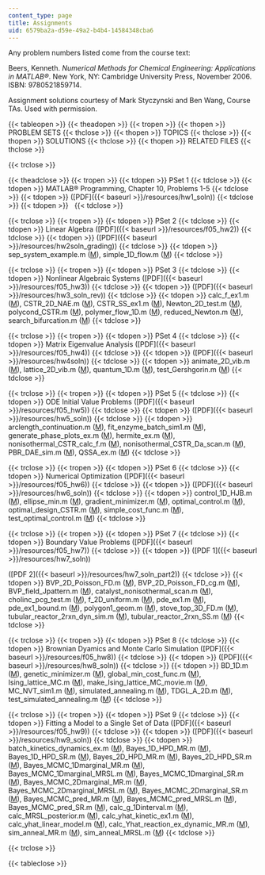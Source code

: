 ```yaml
---
content_type: page
title: Assignments
uid: 6579ba2a-d59e-49a2-b4b4-14584348cba6
---
```


Any problem numbers listed come from the course text:

Beers, Kenneth. _Numerical Methods for Chemical Engineering: Applications in MATLAB®_. New York, NY: Cambridge University Press, November 2006. ISBN: 9780521859714.

Assignment solutions courtesy of Mark Styczynski and Ben Wang, Course TAs. Used with permission.

{{< tableopen >}}
{{< theadopen >}}
{{< tropen >}}
{{< thopen >}}
PROBLEM SETS
{{< thclose >}}
{{< thopen >}}
TOPICS
{{< thclose >}}
{{< thopen >}}
SOLUTIONS
{{< thclose >}}
{{< thopen >}}
RELATED FILES
{{< thclose >}}

{{< trclose >}}

{{< theadclose >}}
{{< tropen >}}
{{< tdopen >}}
PSet 1
{{< tdclose >}}
{{< tdopen >}}
MATLAB® Programming, Chapter 10, Problems 1-5
{{< tdclose >}}
{{< tdopen >}}
([PDF]({{< baseurl >}}/resources/hw1_soln))
{{< tdclose >}}
{{< tdopen >}}
 
{{< tdclose >}}

{{< trclose >}}
{{< tropen >}}
{{< tdopen >}}
PSet 2
{{< tdclose >}}
{{< tdopen >}}
Linear Algebra ([PDF]({{< baseurl >}}/resources/f05_hw2))
{{< tdclose >}}
{{< tdopen >}}
([PDF]({{< baseurl >}}/resources/hw2soln_grading))
{{< tdclose >}}
{{< tdopen >}}
sep\_system\_example.m ([M](/courses/chemical-engineering/10-34-numerical-methods-applied-to-chemical-engineering-fall-2005/assignments/sep_system_example.m)), simple\_1D\_flow.m ([M](/courses/chemical-engineering/10-34-numerical-methods-applied-to-chemical-engineering-fall-2005/assignments/simple_1D_flow.m))
{{< tdclose >}}

{{< trclose >}}
{{< tropen >}}
{{< tdopen >}}
PSet 3
{{< tdclose >}}
{{< tdopen >}}
Nonlinear Algebraic Systems ([PDF]({{< baseurl >}}/resources/f05_hw3))
{{< tdclose >}}
{{< tdopen >}}
([PDF]({{< baseurl >}}/resources/hw3_soln_rev))
{{< tdclose >}}
{{< tdopen >}}
calc\_f\_ex1.m ([M](/courses/chemical-engineering/10-34-numerical-methods-applied-to-chemical-engineering-fall-2005/assignments/calc_f_ex1.m)), CSTR\_2D\_NAE.m ([M](/courses/chemical-engineering/10-34-numerical-methods-applied-to-chemical-engineering-fall-2005/assignments/CSTR_2D_NAE.m)), CSTR\_SS\_ex1.m ([M](/courses/chemical-engineering/10-34-numerical-methods-applied-to-chemical-engineering-fall-2005/assignments/CSTR_SS_ex1.m)), Newton\_2D\_test.m ([M](/courses/chemical-engineering/10-34-numerical-methods-applied-to-chemical-engineering-fall-2005/assignments/Newton_2D_test.m)), polycond\_CSTR.m ([M](/courses/chemical-engineering/10-34-numerical-methods-applied-to-chemical-engineering-fall-2005/assignments/polycond_CSTR.m)), polymer\_flow\_1D.m ([M](/courses/chemical-engineering/10-34-numerical-methods-applied-to-chemical-engineering-fall-2005/assignments/polymer_flow_1D.m)), reduced\_Newton.m ([M](/courses/chemical-engineering/10-34-numerical-methods-applied-to-chemical-engineering-fall-2005/assignments/reduced_Newton.m)), search\_bifurcation.m ([M](/courses/chemical-engineering/10-34-numerical-methods-applied-to-chemical-engineering-fall-2005/assignments/search_bifurcation.m))
{{< tdclose >}}

{{< trclose >}}
{{< tropen >}}
{{< tdopen >}}
PSet 4
{{< tdclose >}}
{{< tdopen >}}
Matrix Eigenvalue Analysis ([PDF]({{< baseurl >}}/resources/f05_hw4))
{{< tdclose >}}
{{< tdopen >}}
([PDF]({{< baseurl >}}/resources/hw4soln))
{{< tdclose >}}
{{< tdopen >}}
animate\_2D\_vib.m ([M](/courses/chemical-engineering/10-34-numerical-methods-applied-to-chemical-engineering-fall-2005/assignments/animate_2D_vib.m)), lattice\_2D\_vib.m ([M](/courses/chemical-engineering/10-34-numerical-methods-applied-to-chemical-engineering-fall-2005/assignments/lattice_2D_vib.m)), quantum\_1D.m ([M](/courses/chemical-engineering/10-34-numerical-methods-applied-to-chemical-engineering-fall-2005/assignments/quantum_1D.m)), test\_Gershgorin.m ([M](/courses/chemical-engineering/10-34-numerical-methods-applied-to-chemical-engineering-fall-2005/assignments/test_Gershgorin.m))
{{< tdclose >}}

{{< trclose >}}
{{< tropen >}}
{{< tdopen >}}
PSet 5
{{< tdclose >}}
{{< tdopen >}}
ODE Initial Value Problems ([PDF]({{< baseurl >}}/resources/f05_hw5))
{{< tdclose >}}
{{< tdopen >}}
([PDF]({{< baseurl >}}/resources/hw5_soln))
{{< tdclose >}}
{{< tdopen >}}
arclength\_continuation.m ([M](/courses/chemical-engineering/10-34-numerical-methods-applied-to-chemical-engineering-fall-2005/assignments/arclength_continuation.m)), fit\_enzyme\_batch\_sim1.m ([M](/courses/chemical-engineering/10-34-numerical-methods-applied-to-chemical-engineering-fall-2005/assignments/fit_enzyme_batch_sim1.m)), generate\_phase\_plots\_ex.m ([M](/courses/chemical-engineering/10-34-numerical-methods-applied-to-chemical-engineering-fall-2005/assignments/generate_phase_plots_ex.m)), hermite\_ex.m ([M](/courses/chemical-engineering/10-34-numerical-methods-applied-to-chemical-engineering-fall-2005/assignments/hermite_ex.m)), nonisothermal\_CSTR\_calc\_f.m ([M](/courses/chemical-engineering/10-34-numerical-methods-applied-to-chemical-engineering-fall-2005/assignments/nonisothermal_CSTR_calc_f.m)), nonisothermal\_CSTR\_Da\_scan.m ([M](/courses/chemical-engineering/10-34-numerical-methods-applied-to-chemical-engineering-fall-2005/assignments/nonisothermal_CSTR_Da_scan.m)), PBR\_DAE\_sim.m ([M](/courses/chemical-engineering/10-34-numerical-methods-applied-to-chemical-engineering-fall-2005/assignments/PBR_DAE_sim.m)), QSSA\_ex.m ([M](/courses/chemical-engineering/10-34-numerical-methods-applied-to-chemical-engineering-fall-2005/assignments/QSSA_ex.m))
{{< tdclose >}}

{{< trclose >}}
{{< tropen >}}
{{< tdopen >}}
PSet 6
{{< tdclose >}}
{{< tdopen >}}
Numerical Optimization ([PDF]({{< baseurl >}}/resources/f05_hw6))
{{< tdclose >}}
{{< tdopen >}}
([PDF]({{< baseurl >}}/resources/hw6_soln))
{{< tdclose >}}
{{< tdopen >}}
control\_1D\_HJB.m ([M](/courses/chemical-engineering/10-34-numerical-methods-applied-to-chemical-engineering-fall-2005/assignments/control_1D_HJB.m)), ellipse\_min.m ([M](/courses/chemical-engineering/10-34-numerical-methods-applied-to-chemical-engineering-fall-2005/assignments/ellipse_min.m)), gradient\_minimizer.m ([M](/courses/chemical-engineering/10-34-numerical-methods-applied-to-chemical-engineering-fall-2005/assignments/gradient_minimizer.m)), optimal\_control.m ([M](/courses/chemical-engineering/10-34-numerical-methods-applied-to-chemical-engineering-fall-2005/assignments/optimal_control.m)), optimal\_design\_CSTR.m ([M](/courses/chemical-engineering/10-34-numerical-methods-applied-to-chemical-engineering-fall-2005/assignments/optimal_design_CSTR.m)), simple\_cost\_func.m ([M](/courses/chemical-engineering/10-34-numerical-methods-applied-to-chemical-engineering-fall-2005/assignments/simple_cost_func.m)), test\_optimal\_control.m ([M](/courses/chemical-engineering/10-34-numerical-methods-applied-to-chemical-engineering-fall-2005/assignments/test_optimal_control.m))
{{< tdclose >}}

{{< trclose >}}
{{< tropen >}}
{{< tdopen >}}
PSet 7
{{< tdclose >}}
{{< tdopen >}}
Boundary Value Problems ([PDF]({{< baseurl >}}/resources/f05_hw7))
{{< tdclose >}}
{{< tdopen >}}
([PDF 1]({{< baseurl >}}/resources/hw7_soln))  
  
([PDF 2]({{< baseurl >}}/resources/hw7_soln_part2))
{{< tdclose >}}
{{< tdopen >}}
BVP\_2D\_Poisson\_FD.m ([M](/courses/chemical-engineering/10-34-numerical-methods-applied-to-chemical-engineering-fall-2005/assignments/BVP_2D_Poisson_FD.m)), BVP\_2D\_Poisson\_FD\_cg.m ([M](/courses/chemical-engineering/10-34-numerical-methods-applied-to-chemical-engineering-fall-2005/assignments/BVP_2D_Poisson_FD_cg.m)), BVP\_field\_Jpattern.m ([M](/courses/chemical-engineering/10-34-numerical-methods-applied-to-chemical-engineering-fall-2005/assignments/BVP_field_Jpattern.m)), catalyst\_nonisothermal\_scan.m ([M](/courses/chemical-engineering/10-34-numerical-methods-applied-to-chemical-engineering-fall-2005/assignments/catalyst_nonisothermal_scan.m)), cholinc\_pcg\_test.m ([M](/courses/chemical-engineering/10-34-numerical-methods-applied-to-chemical-engineering-fall-2005/assignments/cholinc_pcg_test.m)), f\_2D\_uniform.m ([M](/courses/chemical-engineering/10-34-numerical-methods-applied-to-chemical-engineering-fall-2005/assignments/f_2D_uniform.m)), pde\_ex1.m ([M](/courses/chemical-engineering/10-34-numerical-methods-applied-to-chemical-engineering-fall-2005/assignments/pde_ex1.m)), pde\_ex1\_bound.m ([M](/courses/chemical-engineering/10-34-numerical-methods-applied-to-chemical-engineering-fall-2005/assignments/pde_ex1_bound.m)), polygon1\_geom.m ([M](/courses/chemical-engineering/10-34-numerical-methods-applied-to-chemical-engineering-fall-2005/assignments/polygon1_geom.m)), stove\_top\_3D\_FD.m ([M](/courses/chemical-engineering/10-34-numerical-methods-applied-to-chemical-engineering-fall-2005/assignments/stove_top_3D_FD.m)), tubular\_reactor\_2rxn\_dyn\_sim.m ([M](/courses/chemical-engineering/10-34-numerical-methods-applied-to-chemical-engineering-fall-2005/assignments/tubular_reactor_2rxn_dyn_sim.m)), tubular\_reactor\_2rxn\_SS.m ([M](/courses/chemical-engineering/10-34-numerical-methods-applied-to-chemical-engineering-fall-2005/assignments/tubular_reactor_2rxn_SS.m))
{{< tdclose >}}

{{< trclose >}}
{{< tropen >}}
{{< tdopen >}}
PSet 8
{{< tdclose >}}
{{< tdopen >}}
Brownian Dyamics and Monte Carlo Simulation ([PDF]({{< baseurl >}}/resources/f05_hw8))
{{< tdclose >}}
{{< tdopen >}}
([PDF]({{< baseurl >}}/resources/hw8_soln))
{{< tdclose >}}
{{< tdopen >}}
BD\_1D.m ([M](/courses/chemical-engineering/10-34-numerical-methods-applied-to-chemical-engineering-fall-2005/assignments/BD_1D.m)), genetic\_minimizer.m ([M](/courses/chemical-engineering/10-34-numerical-methods-applied-to-chemical-engineering-fall-2005/assignments/genetic_minimizer.m)), global\_min\_cost\_func.m ([M](/courses/chemical-engineering/10-34-numerical-methods-applied-to-chemical-engineering-fall-2005/assignments/global_min_cost_func.m)), Ising\_lattice\_MC.m ([M](/courses/chemical-engineering/10-34-numerical-methods-applied-to-chemical-engineering-fall-2005/assignments/Ising_lattice_MC.m)), make\_Ising\_lattice\_MC\_movie.m ([M](/courses/chemical-engineering/10-34-numerical-methods-applied-to-chemical-engineering-fall-2005/assignments/make_Ising_lattice_MC_movie.m)), MC\_NVT\_sim1.m ([M](/courses/chemical-engineering/10-34-numerical-methods-applied-to-chemical-engineering-fall-2005/assignments/MC_NVT_sim1.m)), simulated\_annealing.m ([M](/courses/chemical-engineering/10-34-numerical-methods-applied-to-chemical-engineering-fall-2005/assignments/simulated_annealing.m)), TDGL\_A\_2D.m ([M](/courses/chemical-engineering/10-34-numerical-methods-applied-to-chemical-engineering-fall-2005/assignments/TDGL_A_2D.m)), test\_simulated\_annealing.m ([M](/courses/chemical-engineering/10-34-numerical-methods-applied-to-chemical-engineering-fall-2005/assignments/test_simulated_annealing.m))
{{< tdclose >}}

{{< trclose >}}
{{< tropen >}}
{{< tdopen >}}
PSet 9
{{< tdclose >}}
{{< tdopen >}}
Fitting a Model to a Single Set of Data ([PDF]({{< baseurl >}}/resources/f05_hw9))
{{< tdclose >}}
{{< tdopen >}}
([PDF]({{< baseurl >}}/resources/hw9_soln))
{{< tdclose >}}
{{< tdopen >}}
batch\_kinetics\_dynamics\_ex.m ([M](/courses/chemical-engineering/10-34-numerical-methods-applied-to-chemical-engineering-fall-2005/assignments/batch_kinetics_dynamics_ex.m)), Bayes\_1D\_HPD\_MR.m ([M](/courses/chemical-engineering/10-34-numerical-methods-applied-to-chemical-engineering-fall-2005/assignments/Bayes_1D_HPD_MR.m)), Bayes\_1D\_HPD\_SR.m ([M](/courses/chemical-engineering/10-34-numerical-methods-applied-to-chemical-engineering-fall-2005/assignments/Bayes_1D_HPD_SR.m)), Bayes\_2D\_HPD\_MR.m ([M](/courses/chemical-engineering/10-34-numerical-methods-applied-to-chemical-engineering-fall-2005/assignments/Bayes_2D_HPD_MR.m)), Bayes\_2D\_HPD\_SR.m ([M](/courses/chemical-engineering/10-34-numerical-methods-applied-to-chemical-engineering-fall-2005/assignments/Bayes_2D_HPD_SR.m)), Bayes\_MCMC\_1Dmarginal\_MR.m ([M](/courses/chemical-engineering/10-34-numerical-methods-applied-to-chemical-engineering-fall-2005/assignments/Bayes_MCMC_1Dmarginal_MR.m)), Bayes\_MCMC\_1Dmarginal\_MRSL.m ([M](/courses/chemical-engineering/10-34-numerical-methods-applied-to-chemical-engineering-fall-2005/assignments/Bayes_MCMC_1Dmarginal_MRSL.m)), Bayes\_MCMC\_1Dmarginal\_SR.m ([M](/courses/chemical-engineering/10-34-numerical-methods-applied-to-chemical-engineering-fall-2005/assignments/Bayes_MCMC_1Dmarginal_SR.m)), Bayes\_MCMC\_2Dmarginal\_MR.m ([M](/courses/chemical-engineering/10-34-numerical-methods-applied-to-chemical-engineering-fall-2005/assignments/Bayes_MCMC_2Dmarginal_MR.m)), Bayes\_MCMC\_2Dmarginal\_MRSL.m ([M](/courses/chemical-engineering/10-34-numerical-methods-applied-to-chemical-engineering-fall-2005/assignments/Bayes_MCMC_2Dmarginal_MRSL.m)), Bayes\_MCMC\_2Dmarginal\_SR.m ([M](/courses/chemical-engineering/10-34-numerical-methods-applied-to-chemical-engineering-fall-2005/assignments/Bayes_MCMC_2Dmarginal_SR.m)), Bayes\_MCMC\_pred\_MR.m ([M](/courses/chemical-engineering/10-34-numerical-methods-applied-to-chemical-engineering-fall-2005/assignments/Bayes_MCMC_pred_MR.m)), Bayes\_MCMC\_pred\_MRSL.m ([M](/courses/chemical-engineering/10-34-numerical-methods-applied-to-chemical-engineering-fall-2005/assignments/Bayes_MCMC_pred_MRSL.m)), Bayes\_MCMC\_pred\_SR.m ([M](/courses/chemical-engineering/10-34-numerical-methods-applied-to-chemical-engineering-fall-2005/assignments/Bayes_MCMC_pred_SR.m)), calc\_g\_1Dinterval.m ([M](/courses/chemical-engineering/10-34-numerical-methods-applied-to-chemical-engineering-fall-2005/assignments/calc_g_1Dinterval.m)), calc\_MRSL\_posterior.m ([M](/courses/chemical-engineering/10-34-numerical-methods-applied-to-chemical-engineering-fall-2005/assignments/calc_MRSL_posterior.m)), calc\_yhat\_kinetic\_ex1.m ([M](/courses/chemical-engineering/10-34-numerical-methods-applied-to-chemical-engineering-fall-2005/assignments/calc_yhat_kinetic_ex1.m)), calc\_yhat\_linear\_model.m ([M](/courses/chemical-engineering/10-34-numerical-methods-applied-to-chemical-engineering-fall-2005/assignments/calc_yhat_linear_model.m)), calc\_Yhat\_reaction\_ex\_dynamic\_MR.m ([M](/courses/chemical-engineering/10-34-numerical-methods-applied-to-chemical-engineering-fall-2005/assignments/calc_Yhat_reaction_ex_dynamic_MR.m)), sim\_anneal\_MR.m ([M](/courses/chemical-engineering/10-34-numerical-methods-applied-to-chemical-engineering-fall-2005/assignments/sim_anneal_MR.m)), sim\_anneal\_MRSL.m ([M](/courses/chemical-engineering/10-34-numerical-methods-applied-to-chemical-engineering-fall-2005/assignments/sim_anneal_MRSL.m))
{{< tdclose >}}

{{< trclose >}}

{{< tableclose >}}